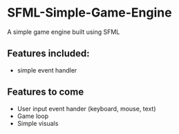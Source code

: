 # SFML-Simple-Game-Engine
A simple game engine built using SFML

## Features included:
* simple event handler

## Features to come
* User input event hander (keyboard, mouse, text)
* Game loop
* Simple visuals
